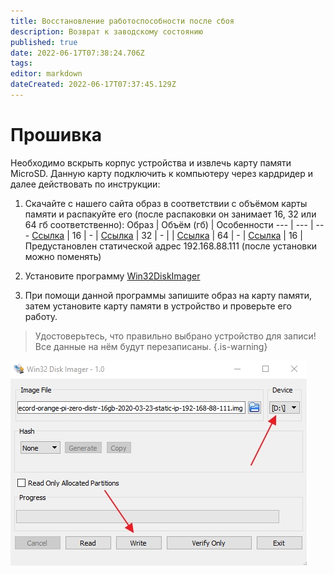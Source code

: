 ```yaml
---
title: Восстановление работоспособности после сбоя 
description: Возврат к заводскому состоянию
published: true
date: 2022-06-17T07:38:24.706Z
tags: 
editor: markdown
dateCreated: 2022-06-17T07:37:45.129Z
---
```


# Прошивка

Необходимо вскрыть корпус устройства и извлечь карту памяти MicroSD. Данную карту подключить к компьютеру через кардридер и далее действовать по инструкции:

1. Скачайте с нашего сайта образ в соответствии с объёмом карты памяти и распакуйте его (после распаковки он занимает 16, 32 или 64 гб соответственно):
 Образ | Объём (гб) | Особенности 
 --- | --- | --- 
 [Ссылка](https://sprecord.ru/files/downloads/m-mt/sprecord-orange-pi-zero-distr-16gb-2021-10-26.zip) | 16 | - |
 [Ссылка](https://sprecord.ru/files/downloads/m-mt/sprecord-orange-pi-zero-distr-32gb-2021-10-26.7z) | 32 | - |
| [Ссылка](https://sprecord.ru/files/downloads/m-mt/sprecord-orange-pi-zero-distr-64gb-2020-09-29.zip) | 64 | - |
 [Ссылка](https://sprecord.ru/files/downloads/m-mt/sprecord-orange-pi-zero-distr-16gb-2020-03-23-static-ip-192-168-88-111.zip) | 16 | Предустановлен статической адрес 192.168.88.111 (после установки можно поменять) 

2. Установите программу [Win32DiskImager](https://sourceforge.net/projects/win32diskimager/)

3. При помощи данной программы запишите образ на карту памяти, затем установите карту памяти в устройство и проверьте его работу.
> Удостоверьтесь, что правильно выбрано устройство для записи! Все данные на нём будут перезаписаны.
{.is-warning}

![imager.jpg](/m-mt/imager.jpg)

